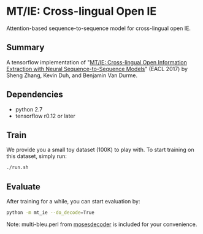 # MT/IE: Cross-lingual Open IE
Attention-based sequence-to-sequence model for cross-lingual open IE.

## Summary
A tensorflow implementation of "[MT/IE: Cross-lingual Open Information Extraction with Neural Sequence-to-Sequence Models](http://www.cs.jhu.edu/~s.zhang/assets/pdf/mt-ie.pdf)" (EACL 2017) by Sheng Zhang, Kevin Duh, and Benjamin Van Durme.

## Dependencies
- python 2.7
- tensorflow r0.12 or later

## Train
We provide you a small toy dataset (100K) to play with. To start training on this dataset, simply run:
```bash
./run.sh
```

## Evaluate
After training for a while, you can start evaluation by:
```bash
python -m mt_ie --do_decode=True
```
Note: multi-bleu.perl from [mosesdecoder](https://github.com/moses-smt/mosesdecoder) is included for your convenience.
